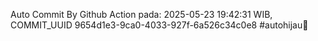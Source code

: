 Auto Commit By Github Action pada: 2025-05-23 19:42:31 WIB, COMMIT_UUID 9654d1e3-9ca0-4033-927f-6a526c34c0e8 #autohijau🗿
